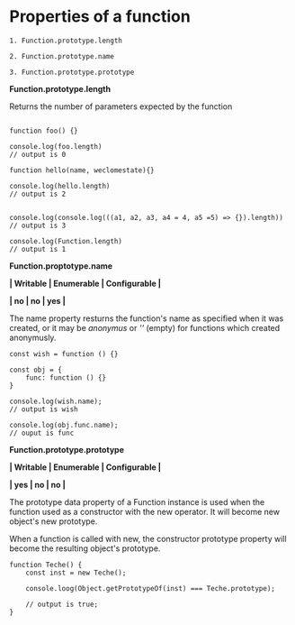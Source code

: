# **Properties of a function**
```
1. Function.prototype.length

2. Function.prototype.name

3. Function.prototype.prototype
```


**Function.prototype.length**

Returns the number of parameters expected by the function

``` 

function foo() {}

console.log(foo.length)
// output is 0

function hello(name, weclomestate){}

console.log(hello.length)
// output is 2


console.log(console.log(((a1, a2, a3, a4 = 4, a5 =5) => {}).length))
// output is 3

console.log(Function.length)
// output is 1
```

**Function.proptotype.name**

**| Writable | Enumerable | Configurable |**

**| no       | no         | yes          |**


The name property resturns the function's name  as specified when it was created, or it may be _anonymus_ or _''_ (empty) for functions which created anonymusly.

```
const wish = function () {}

const obj = {
    func: function () {}
}

console.log(wish.name);
// output is wish

console.log(obj.func.name);
// ouput is func
```

**Function.prototype.prototype**

**| Writable | Enumerable | Configurable |**

**| yes       | no         | no          |**

The prototype data property of a Function instance is used when the function used as a constructor with the new operator. It will become new object's new prototype.


When a function is called with new, the constructor prototype property will become the resulting object's prototype.

```
function Teche() {
    const inst = new Teche();

    console.loog(Object.getPrototypeOf(inst) === Teche.prototype);

    // output is true;
}
```
